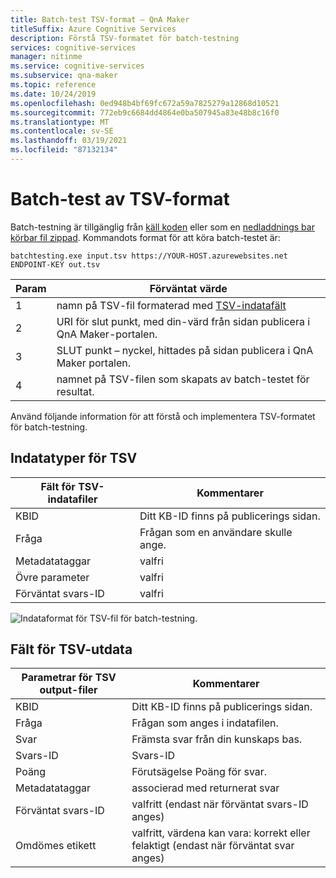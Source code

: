 ```yaml
---
title: Batch-test TSV-format – QnA Maker
titleSuffix: Azure Cognitive Services
description: Förstå TSV-formatet för batch-testning
services: cognitive-services
manager: nitinme
ms.service: cognitive-services
ms.subservice: qna-maker
ms.topic: reference
ms.date: 10/24/2019
ms.openlocfilehash: 0ed948b4bf69fc672a59a7825279a12868d10521
ms.sourcegitcommit: 772eb9c6684dd4864e0ba507945a83e48b8c16f0
ms.translationtype: MT
ms.contentlocale: sv-SE
ms.lasthandoff: 03/19/2021
ms.locfileid: "87132134"
---
```

# <a name="batch-testing-tsv-format"></a>Batch-test av TSV-format

Batch-testning är tillgänglig från [käll koden](https://github.com/Azure-Samples/cognitive-services-qnamaker-csharp/tree/master/documentation-samples/batchtesting) eller som en [nedladdnings bar körbar fil zippad](https://aka.ms/qna_btzip). Kommandots format för att köra batch-testet är:

```console
batchtesting.exe input.tsv https://YOUR-HOST.azurewebsites.net ENDPOINT-KEY out.tsv
```

|Param|Förväntat värde|
|--|--|
|1|namn på TSV-fil formaterad med [TSV-indatafält](#tsv-input-fields)|
|2|URI för slut punkt, med din-värd från sidan publicera i QnA Maker-portalen.|
|3|SLUT punkt – nyckel, hittades på sidan publicera i QnA Maker portalen.|
|4|namnet på TSV-filen som skapats av batch-testet för resultat.|

Använd följande information för att förstå och implementera TSV-formatet för batch-testning. 

## <a name="tsv-input-fields"></a>Indatatyper för TSV

|Fält för TSV-indatafiler|Kommentarer|
|--|--|
|KBID|Ditt KB-ID finns på publicerings sidan.|
|Fråga|Frågan som en användare skulle ange.|
|Metadatataggar|valfri|
|Övre parameter|valfri| 
|Förväntat svars-ID|valfri|

![Indataformat för TSV-fil för batch-testning.](media/batch-test/input-tsv-format-batch-test.png)

## <a name="tsv-output-fields"></a>Fält för TSV-utdata 

|Parametrar för TSV output-filer|Kommentarer|
|--|--|
|KBID|Ditt KB-ID finns på publicerings sidan.|
|Fråga|Frågan som anges i indatafilen.|
|Svar|Främsta svar från din kunskaps bas.|
|Svars-ID|Svars-ID|
|Poäng|Förutsägelse Poäng för svar. |
|Metadatataggar|associerad med returnerat svar|
|Förväntat svars-ID|valfritt (endast när förväntat svars-ID anges)|
|Omdömes etikett|valfritt, värdena kan vara: korrekt eller felaktigt (endast när förväntat svar anges)|
